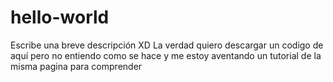# hello-world
Escribe una breve descripción XD 
La verdad quiero descargar un codigo de aquí pero no entiendo como se hace 
y me estoy aventando un tutorial de la misma pagina para comprender 

